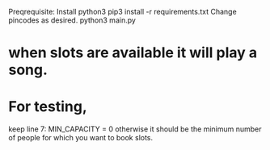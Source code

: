 Preqrequisite: Install python3
pip3 install -r requirements.txt
Change pincodes as desired.
python3 main.py
# when slots are available it will play a song.
# For testing, 
keep line 7: MIN_CAPACITY = 0
otherwise it should be the minimum number of people for which you want to book slots.

